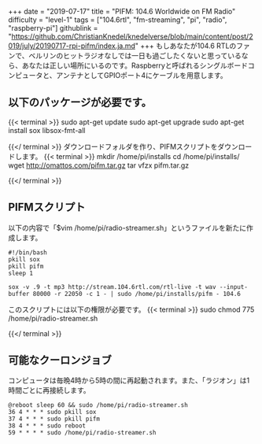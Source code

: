 +++
date = "2019-07-17"
title = "PIFM: 104.6 Worldwide on FM Radio"
difficulty = "level-1"
tags = ["104.6rtl", "fm-streaming", "pi", "radio", "raspberry-pi"]
githublink = "https://github.com/ChristianKnedel/knedelverse/blob/main/content/post/2019/july/20190717-rpi-pifm/index.ja.md"
+++
もしあなたが104.6 RTLのファンで、ベルリンのヒットラジオなしでは一日も過ごしたくないと思っているなら、あなたは正しい場所にいるのです。Raspberryと呼ばれるシングルボードコンピュータと、アンテナとしてGPIOポート4にケーブルを用意します。
## 以下のパッケージが必要です。

{{< terminal >}}
sudo apt-get update
sudo apt-get upgrade
sudo apt-get install sox libsox-fmt-all

{{</ terminal >}}
ダウンロードフォルダを作り、PIFMスクリプトをダウンロードします。
{{< terminal >}}
mkdir /home/pi/installs
cd /home/pi/installs/
wget http://omattos.com/pifm.tar.gz
tar vfzx pifm.tar.gz

{{</ terminal >}}

## PIFMスクリプト
以下の内容で「$vim /home/pi/radio-streamer.sh」というファイルを新たに作成します。
```
#!/bin/bash 
pkill sox 
pkill pifm 
sleep 1 

sox -v .9 -t mp3 http://stream.104.6rtl.com/rtl-live -t wav --input-buffer 80000 -r 22050 -c 1 - | sudo /home/pi/installs/pifm - 104.6

```
このスクリプトには以下の権限が必要です。
{{< terminal >}}
sudo chmod 775 /home/pi/radio-streamer.sh

{{</ terminal >}}

## 可能なクーロンジョブ
コンピュータは毎晩4時から5時の間に再起動されます。また、「ラジオン」は1時間ごとに再接続します。
```
@reboot sleep 60 && sudo /home/pi/radio-streamer.sh 
36 4 * * * sudo pkill sox 
37 4 * * * sudo pkill pifm 
38 4 * * * sudo reboot 
59 * * * * sudo /home/pi/radio-streamer.sh

```
